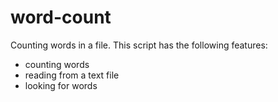 # word-count
Counting words in a file.
This script has the following features:
- counting words
- reading from a text file
- looking for words
